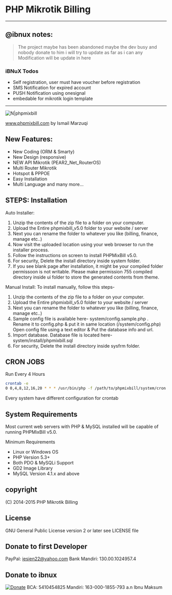 # PHP Mikrotik Billing 
----

@ibnux notes:
----
> The project maybe has been abandoned
> maybe the dev busy
> and nobody donate to him
> i will try to update as far as i can
> any Modification will be update in here

### iBNuX Todos

 - Self registration, user must have voucher before registration
 - SMS Notification for expired account
 - PUSH Notification using onesignal
 - embedable for mikrotik login template
----

![N|phpmixbill](http://4.bp.blogspot.com/-3OWL5OI7pqU/VjocUDdzMDI/AAAAAAAAAiA/s_XJN0_mDlk/s640/Screenshot_8.png)

www.phpmixbill.com
by Ismail Marzuqi

New Features:
----
- New Coding (ORM & Smarty)
- New Design (responsive)
- NEW API Mikrotik (PEAR2_Net_RouterOS)
- Multi Router Mikrotik
- Hotspot & PPPOE
- Easy Installation
- Multi Language
and many more...

STEPS: Installation
----
Auto Installer:
1. Unzip the contents of the zip file to a folder on your computer.
2. Upload the Entire phpmixbill_v5.0 folder to your website / server
3. Next you can rename the folder to whatever you like (billing, finance, manage etc..)
4. Now visit the uploaded location using your web browser to run the installer process.
5. Follow the instructions on screen to install PHPMixBill v5.0.
6. For security, Delete the install directory inside system folder.
7. If you see blank page after installation, it might be your compiled folder permissoon is not writable. Please make permission 755 compiled directory inside ui folder to store the generated contents from theme.

Manual Install:
To install manually, follow this steps-

1. Unzip the contents of the zip file to a folder on your computer.
2. Upload the Entire phpmixbill_v5.0 folder to your website / server
3. Next you can rename the folder to whatever you like (billing, finance, manage etc..)
4. Sample config file is available here- system/config.sample.php . Rename it to config.php & put it in same location (/system/config.php) Open config file using a text editor & Put the database info and url.
5. Import database. Database file is located here- system/install/phpmixbill.sql
6. For security, Delete the install directory inside sysfrm folder.

CRON JOBS
----
Run Every 4 Hours
```sh
crontab -e
0 0,4,8,12,16,20 * * * /usr/bin/php -f /path/to/phpmixbill/system/cron.php
```
Every system have different configuration for crontab

System Requirements
----
Most current web servers with PHP & MySQL installed will be capable of running PHPMixBill v5.0.

Minimum Requirements
- Linux or Windows OS
- PHP Version 5.3+
- Both PDO & MySQLi Support
- GD2 Image Library
- MySQL Version 4.1.x and above

copyright
----
(C) 2014-2015 PHP Mikrotik Billing

License
----

GNU General Public License version 2 or later
see LICENSE file

Donate to first Developer
----

PayPal: iesien22@yahoo.com 
Bank Mandiri: 130.00.1024957.4

Donate to ibnux
----

[![Donate](https://img.shields.io/badge/Donate-PayPal-green.svg)](https://www.paypal.com/cgi-bin/webscr?cmd=_s-xclick&hosted_button_id=6RBNGRJMZVV7C)
BCA: 5410454825
Mandiri: 163-000-1855-793
a.n Ibnu Maksum